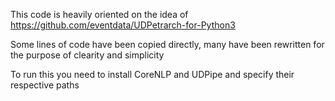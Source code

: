 This code is heavily oriented on the idea of https://github.com/eventdata/UDPetrarch-for-Python3

Some lines of code have been copied directly, many have been rewritten for the purpose of clearity and simplicity

To run this you need to install CoreNLP and UDPipe and specify their respective paths